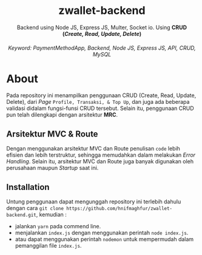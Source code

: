 <h1  align="center">
zwallet-backend
</h1>
<p align="center">
    Backend using Node JS, Express JS, Multer, Socket io.
	Using <strong>CRUD (<i>Create, Read, Update, Delete</i>)</strong>
</p>
<h6  align="center">
Keyword: <i>PaymentMethodApp, Backend, Node JS, Express JS, API, CRUD, MySQL</i></h6>

# About

Pada repository ini menampilkan penggunaan CRUD (Create, Read, Update, Delete), dari <i> Page </i> `Profile, Transaksi, & Top Up`, dan juga ada beberapa validasi didalam fungsi-funsi CRUD tersebut. Selain itu, penggunaan CRUD pun telah dilengkapi dengan arsitektur <strong>MRC</strong>.

## Arsitektur MVC & Route

Dengan menggunakan arsitektur MVC dan Route penulisan `code` lebih efisien dan lebih terstruktur, sehingga memudahkan dalam melakukan <i>Error Handling</i>. Selain itu, arsitektur MVC dan Route juga banyak digunakan oleh perusahaan maupun <i>Startup</i> saat ini.

## Installation

Untung penggunaan dapat mengunggah repository ini terlebih dahulu dengan cara `git clone https://github.com/hnifmaghfur/zwallet-backend.git`, kemudian :

- jalankan `yarn` pada commend line.
- menjalankan `index.js` dengan menggunakan perintah `node index.js`.
- atau dapat menggunakan perintah `nodemon` untuk mempermudah dalam pemanggilan file `index.js`.
